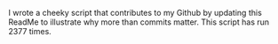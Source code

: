 I wrote a cheeky script that contributes to my Github by updating this ReadMe to illustrate why more than commits matter. This script has run 2377 times.